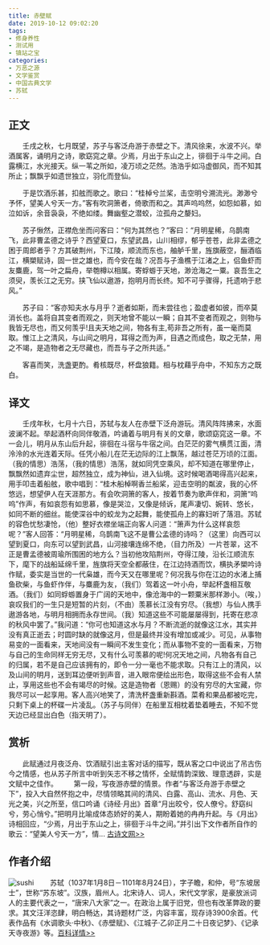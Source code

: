```yaml
---
title: 赤壁赋
date: 2019-10-12 09:02:20
tags: 
- 修身养性
- 测试用
- 镇站之宝
categories:
- 万恶之源
- 文学鉴赏
- 中国古典文学
- 苏轼
---
```


## 正文

　　壬戌之秋，七月既望，苏子与客泛舟游于赤壁之下。清风徐来，水波不兴。举酒属客，诵明月之诗，歌窈窕之章。少焉，月出于东山之上，徘徊于斗牛之间。白露横江，水光接天。纵一苇之所如，凌万顷之茫然。浩浩乎如冯虚御风，而不知其所止；飘飘乎如遗世独立，羽化而登仙。

　　于是饮酒乐甚，扣舷而歌之。歌曰：“桂棹兮兰桨，击空明兮溯流光。渺渺兮予怀，望美人兮天一方。”客有吹洞箫者，倚歌而和之。其声呜呜然，如怨如慕，如泣如诉，余音袅袅，不绝如缕。舞幽壑之潜蛟，泣孤舟之嫠妇。

　　苏子愀然，正襟危坐而问客曰：“何为其然也？”客曰：“月明星稀，乌鹊南飞，此非曹孟德之诗乎？西望夏口，东望武昌，山川相缪，郁乎苍苍，此非孟德之困于周郎者乎？方其破荆州，下江陵，顺流而东也，舳舻千里，旌旗蔽空，酾酒临江，横槊赋诗，固一世之雄也，而今安在哉？况吾与子渔樵于江渚之上，侣鱼虾而友麋鹿，驾一叶之扁舟，举匏樽以相属。寄蜉蝣于天地，渺沧海之一粟。哀吾生之须臾，羡长江之无穷。挟飞仙以遨游，抱明月而长终。知不可乎骤得，托遗响于悲风。”

　　苏子曰：“客亦知夫水与月乎？逝者如斯，而未尝往也；盈虚者如彼，而卒莫消长也。盖将自其变者而观之，则天地曾不能以一瞬；自其不变者而观之，则物与我皆无尽也，而又何羡乎!且夫天地之间，物各有主,苟非吾之所有，虽一毫而莫取。惟江上之清风，与山间之明月，耳得之而为声，目遇之而成色，取之无禁，用之不竭，是造物者之无尽藏也，而吾与子之所共适。”

　　客喜而笑，洗盏更酌。肴核既尽，杯盘狼籍。相与枕藉乎舟中，不知东方之既白。

<!-- more -->

## 译文

　　壬戌年秋，七月十六日，苏轼与友人在赤壁下泛舟游玩。清风阵阵拂来，水面波澜不起。举起酒杯向同伴敬酒，吟诵着与明月有关的文章，歌颂窈窕这一章。不一会儿，明月从东山后升起，徘徊在斗宿与牛宿之间。白茫茫的雾气横贯江面，清泠泠的水光连着天际。任凭小船儿在茫无边际的江上飘荡，越过苍茫万顷的江面。（我的情思）浩荡，（我的情思）浩荡，就如同凭空乘风，却不知道在哪里停止，飘飘然如遗弃尘世，超然独立，成为神仙，进入仙境。这时候喝酒喝得高兴起来，用手叩击着船舷，歌中唱到：“桂木船棹啊香兰船桨，迎击空明的粼波，我的心怀悠远，想望伊人在天涯那方。有会吹洞箫的客人，按着节奏为歌声伴和，洞箫“呜呜”作声，有如哀怨有如思慕，像是哭泣，又像是倾诉，尾声凄切、婉转、悠长，如同不断的细丝。能使深谷中的蛟龙为之起舞，能使孤舟上的寡妇听了落泪。苏轼的容色忧愁凄怆，（他）整好衣襟坐端正向客人问道：“箫声为什么这样哀怨呢？”客人回答：“月明星稀，乌鹊南飞这不是曹公孟德的诗吗？（这里）向西可以望到夏口，向东可以望到武昌，山河接壤连绵不绝，（目力所及）一片苍翠，这不正是曹孟德被周瑜所围困的地方么？当初他攻陷荆州，夺得江陵，沿长江顺流东下，麾下的战船延绵千里，旌旗将天空全都蔽住，在江边持酒而饮，横执矛槊吟诗作赋，委实是当世的一代枭雄，而今天又在哪里呢？何况我与你在江边的水渚上捕鱼砍柴，与鱼虾作伴，与麋鹿为友，（我们）驾着这一叶小舟，举起杯盏相互敬酒。（我们）如同蜉蝣置身于广阔的天地中，像沧海中的一颗粟米那样渺小。（唉，）哀叹我们的一生只是短暂的片刻，（不由）羡慕长江没有穷尽。（我想）与仙人携手遨游各地，与明月相拥而永存世间。（我）知道这些不可能屡屡得到，托寄在悲凉的秋风中罢了。”我问道：“你可也知道这水与月？不断流逝的就像这江水，其实并没有真正逝去；时圆时缺的就像这月，但是最终并没有增加或减少。可见，从事物易变的一面看来，天地间没有一瞬间不发生变化；而从事物不变的一面看来，万物与自己的生命同样无穷无尽，又有什么可羡慕的呢!何况天地之间，凡物各有自己的归属，若不是自己应该拥有的，即令一分一毫也不能求取。只有江上的清风，以及山间的明月，送到耳边便听到声音，进入眼帘便绘出形色，取得这些不会有人禁止，享用这些也不会有竭尽的时候。这是造物者（恩赐）的没有穷尽的大宝藏，你我尽可以一起享用。客人高兴地笑了，清洗杯盏重新斟酒。菜肴和果品都被吃完，只剩下桌上的杯碟一片凌乱。（苏子与同伴）在船里互相枕着垫着睡去，不知不觉天边已经显出白色（指天明了）。

## 赏析

　　此赋通过月夜泛舟、饮酒赋引出主客对话的描写，既从客之口中说出了吊古伤今之情感，也从苏子所言中听到矢志不移之情怀，全赋情韵深致、理意透辟，实是文赋中之佳作。
　　第一段，写夜游赤壁的情景。作者“与客泛舟游于赤壁之下”，投入大自然怀抱之中，尽情领略其间的清风、白露、高山、流水、月色、天光之美，兴之所至，信口吟诵《诗经·月出》首章“月出皎兮，佼人僚兮。舒窈纠兮，劳心悄兮。”把明月比喻成体态娇好的美人，期盼着她的冉冉升起。与《月出》诗相回应，“少焉，月出于东山之上，徘徊于斗牛之间。”并引出下文作者所自作的歌云：“望美人兮天一方”，情... [古诗文网>>](https://so.gushiwen.org/shangxi_2338.aspx)

## 作者介绍

![sushi](/images/sushi.jpg) 　　苏轼（1037年1月8日－1101年8月24日），字子瞻，和仲，号“东坡居士”，世称“苏东坡”。汉族，眉州人。北宋诗人、词人，宋代文学家，是豪放派词人的主要代表之一，“唐宋八大家”之一。在政治上属于旧党，但也有改革弊政的要求。其文汪洋恣肆，明白畅达，其诗题材广泛，内容丰富，现存诗3900余首。代表作品有《水调歌头·中秋》、《赤壁赋》、《江城子·乙卯正月二十日夜记梦》、《记承天寺夜游》等。[百科详情>>](https://baike.baidu.com/item/%E8%8B%8F%E8%BD%BC/53906?fr=kg_hanyu)